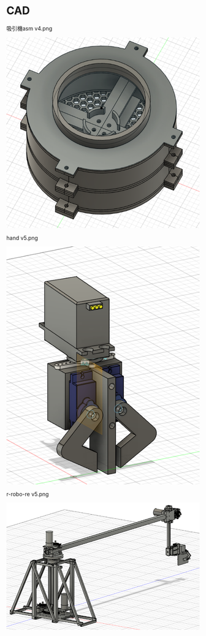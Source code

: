 # CAD

吸引機asm v4.png

![吸引機asm v4.png](./image/吸引機asm%20v4.png)

hand v5.png

![hand v5.png](./image/hand%20v5.png)

r-robo-re v5.png

![r-robo-re v5.png](./image/r-robo-re%20v5.png)
